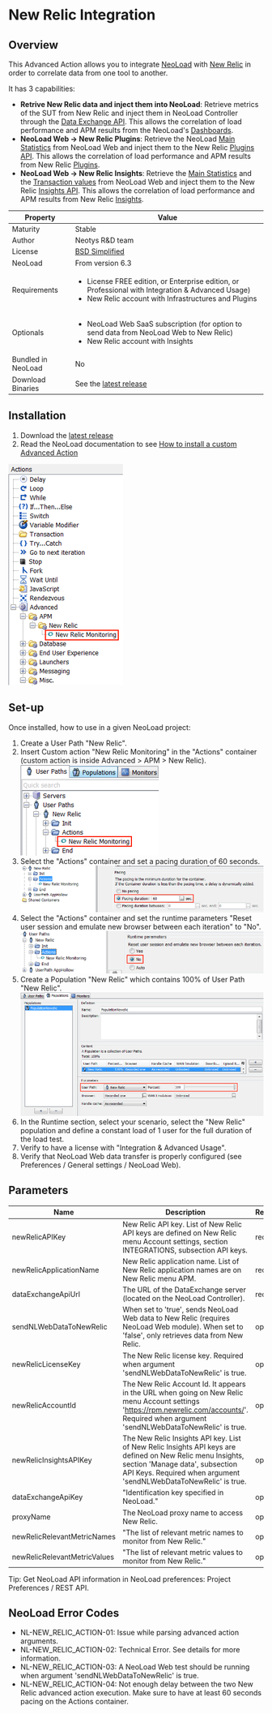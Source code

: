 # New Relic Integration

## Overview

This Advanced Action allows you to integrate [NeoLoad](https://www.neotys.com/neoload/overview) with [New Relic](https://newrelic.com/) in order to correlate data from one tool to another. 

It has 3 capabilities: 
* **Retrive New Relic data and inject them into NeoLoad**: Retrieve metrics of the SUT from New Relic and inject them in NeoLoad Controller through the [Data Exchange API](https://www.neotys.com/documents/doc/neoload/latest/en/html/#7676.htm). This allows the correlation of load performance and APM results from the NeoLoad's [Dashboards](https://www.neotys.com/documents/doc/neoload/latest/en/html/#1440.htm).
* **NeoLoad Web -> New Relic Plugins**: Retrieve the NeoLoad [Main Statistics](https://www.neotys.com/documents/doc/nlweb/latest/en/html/#22968.htm) from NeoLoad Web and inject them to the New Relic [Plugins API](https://docs.newrelic.com/docs/plugins/plugin-developer-resources/developer-reference/work-directly-plugin-api). This allows the correlation of load performance and APM results from New Relic [Plugins](https://newrelic.com/plugins).
* **NeoLoad Web -> New Relic Insights**: Retrieve the [Main Statistics](https://www.neotys.com/documents/doc/nlweb/latest/en/html/#22968.htm) and the [Transaction values](https://www.neotys.com/documents/doc/nlweb/latest/en/html/#26321.htm) from NeoLoad Web and inject them to the New Relic [Insights API](https://docs.newrelic.com/docs/insights/insights-data-sources/custom-data/insert-custom-events-insights-api). This allows the correlation of load performance and APM results from New Relic [Insights](https://newrelic.com/insights).

| Property | Value |
| ----------------    | ----------------   |
| Maturity | Stable |
| Author | Neotys R&D team |
| License           | [BSD Simplified](https://www.neotys.com/documents/legal/bsd-neotys.txt) |
| NeoLoad         | From version 6.3|
| Requirements | <ul><li>License FREE edition, or Enterprise edition, or Professional with Integration & Advanced Usage)</li><li>New Relic account with Infrastructures and Plugins</li></ul>|
| Optionals | <ul><li>NeoLoad Web SaaS subscription (for option to send data from NeoLoad Web to New Relic)</li><li>New Relic account with Insights</li></ul>|
| Bundled in NeoLoad | No |
| Download Binaries    | See the [latest release](https://github.com/Neotys-Labs/NewRelic/releases/latest)|


## Installation

1. Download the [latest release](https://github.com/Neotys-Labs/NewRelic/releases/latest)
1. Read the NeoLoad documentation to see [How to install a custom Advanced Action](https://www.neotys.com/documents/doc/neoload/latest/en/html/#25928.htm)

![New Relic Advanced Action](/screenshots/new_relic_advanced_action.png "New Relic Advanced Action")

## Set-up

Once installed, how to use in a given NeoLoad project:

1. Create a User Path "New Relic".
1. Insert Custom action "New Relic Monitoring" in the "Actions" container (custom action is inside Advanced > APM > New Relic).
![New Relic User Path](/screenshots/new_relic_user_path.png "New Relic User Path")
1. Select the "Actions" container and set a pacing duration of 60 seconds.
![Action's Pacing](/screenshots/actions_container_pacing.png "Action's Pacing")
1. Select the "Actions" container and set the runtime parameters "Reset user session and emulate new browser between each iteration" to "No".
![Action's Runtime parameters](/screenshots/actions_container_reset_iteration_no.png "Action's Runtime parameters")
1. Create a Population "New Relic" which contains 100% of User Path "New Relic".
![New Relic Population](/screenshots/new_relic_population.png "New Relic Population")
1. In the Runtime section, select your scenario, select the "New Relic" population and define a constant load of 1 user for the full duration of the load test.
1. Verify to have a license with "Integration & Advanced Usage".
1. Verify that NeoLoad Web data transfer is properly configured (see Preferences / General settings / NeoLoad Web).

## Parameters

| Name                     | Description       | Required/Optional
| ---------------          | ----------------- |----------------- |
| newRelicAPIKey          |  New Relic API key. List of New Relic API keys are defined on New Relic menu Account settings, section INTEGRATIONS, subsection API keys. |required|
| newRelicApplicationName          | New Relic application name. List of New Relic application names are on New Relic menu APM.  |required|
| dataExchangeApiUrl          | The URL of the DataExchange server (located on the NeoLoad Controller).  |required|
| sendNLWebDataToNewRelic | When set to 'true', sends NeoLoad Web data to New Relic (requires NeoLoad Web module). When set to 'false', only retrieves data from New Relic.  |optional|
| newRelicLicenseKey | The New Relic license key. Required when argument 'sendNLWebDataToNewRelic' is true.  |optional|
| newRelicAccountId | The New Relic Account Id. It appears in the URL when going on New Relic menu Account settings 'https://rpm.newrelic.com/accounts/<accountId>'. Required when argument 'sendNLWebDataToNewRelic' is true. |optional|
| newRelicInsightsAPIKey | The New Relic Insights API key. List of New Relic Insights API keys are defined on New Relic menu Insights, section 'Manage data', subsection API Keys. Required when argument 'sendNLWebDataToNewRelic' is true.  |optional|
| dataExchangeApiKey | "Identification key specified in NeoLoad."  |optional|
| proxyName | The NeoLoad proxy name to access New Relic. |optional|
| newRelicRelevantMetricNames | "The list of relevant metric names to monitor from New Relic."  |optional|
| newRelicRelevantMetricValues | "The list of relevant metric values to monitor from New Relic."  |optional|

Tip: Get NeoLoad API information in NeoLoad preferences: Project Preferences / REST API.

## NeoLoad Error Codes
* NL-NEW_RELIC_ACTION-01: Issue while parsing advanced action arguments.
* NL-NEW_RELIC_ACTION-02: Technical Error. See details for more information.
* NL-NEW_RELIC_ACTION-03: A NeoLoad Web test should be running when argument 'sendNLWebDataToNewRelic' is true.
* NL-NEW_RELIC_ACTION-04: Not enough delay between the two New Relic advanced action execution. Make sure to have at least 60 seconds pacing on the Actions container.  


